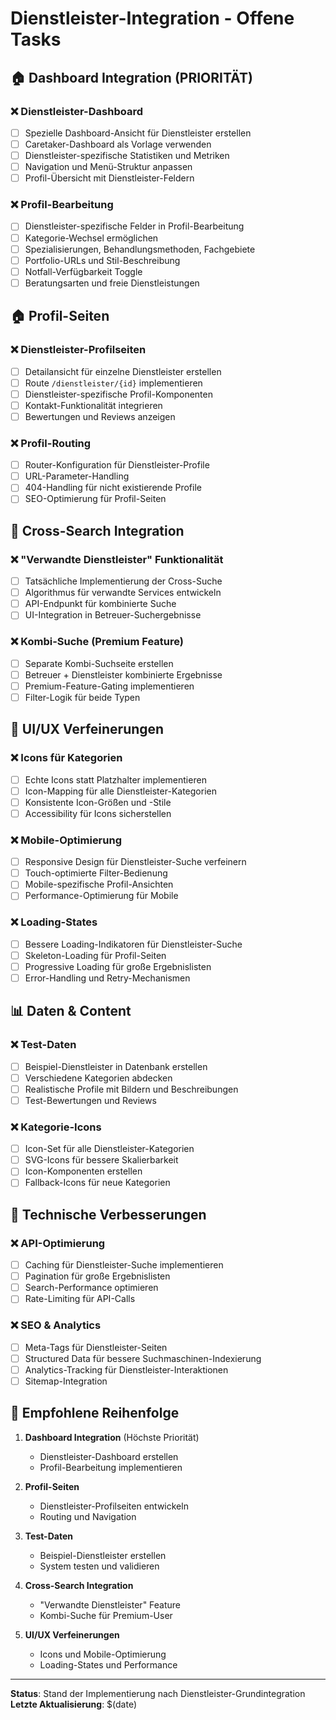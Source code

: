 # Dienstleister-Integration - Offene Tasks

## 🏠 **Dashboard Integration** (PRIORITÄT)

### ❌ Dienstleister-Dashboard
- [ ] Spezielle Dashboard-Ansicht für Dienstleister erstellen
- [ ] Caretaker-Dashboard als Vorlage verwenden
- [ ] Dienstleister-spezifische Statistiken und Metriken
- [ ] Navigation und Menü-Struktur anpassen
- [ ] Profil-Übersicht mit Dienstleister-Feldern

### ❌ Profil-Bearbeitung
- [ ] Dienstleister-spezifische Felder in Profil-Bearbeitung
- [ ] Kategorie-Wechsel ermöglichen
- [ ] Spezialisierungen, Behandlungsmethoden, Fachgebiete
- [ ] Portfolio-URLs und Stil-Beschreibung
- [ ] Notfall-Verfügbarkeit Toggle
- [ ] Beratungsarten und freie Dienstleistungen

## 🏠 **Profil-Seiten**

### ❌ Dienstleister-Profilseiten
- [ ] Detailansicht für einzelne Dienstleister erstellen
- [ ] Route `/dienstleister/{id}` implementieren
- [ ] Dienstleister-spezifische Profil-Komponenten
- [ ] Kontakt-Funktionalität integrieren
- [ ] Bewertungen und Reviews anzeigen

### ❌ Profil-Routing
- [ ] Router-Konfiguration für Dienstleister-Profile
- [ ] URL-Parameter-Handling
- [ ] 404-Handling für nicht existierende Profile
- [ ] SEO-Optimierung für Profil-Seiten

## 🔗 **Cross-Search Integration**

### ❌ "Verwandte Dienstleister" Funktionalität
- [ ] Tatsächliche Implementierung der Cross-Suche
- [ ] Algorithmus für verwandte Services entwickeln
- [ ] API-Endpunkt für kombinierte Suche
- [ ] UI-Integration in Betreuer-Suchergebnisse

### ❌ Kombi-Suche (Premium Feature)
- [ ] Separate Kombi-Suchseite erstellen
- [ ] Betreuer + Dienstleister kombinierte Ergebnisse
- [ ] Premium-Feature-Gating implementieren
- [ ] Filter-Logik für beide Typen

## 🎨 **UI/UX Verfeinerungen**

### ❌ Icons für Kategorien
- [ ] Echte Icons statt Platzhalter implementieren
- [ ] Icon-Mapping für alle Dienstleister-Kategorien
- [ ] Konsistente Icon-Größen und -Stile
- [ ] Accessibility für Icons sicherstellen

### ❌ Mobile-Optimierung
- [ ] Responsive Design für Dienstleister-Suche verfeinern
- [ ] Touch-optimierte Filter-Bedienung
- [ ] Mobile-spezifische Profil-Ansichten
- [ ] Performance-Optimierung für Mobile

### ❌ Loading-States
- [ ] Bessere Loading-Indikatoren für Dienstleister-Suche
- [ ] Skeleton-Loading für Profil-Seiten
- [ ] Progressive Loading für große Ergebnislisten
- [ ] Error-Handling und Retry-Mechanismen

## 📊 **Daten & Content**

### ❌ Test-Daten
- [ ] Beispiel-Dienstleister in Datenbank erstellen
- [ ] Verschiedene Kategorien abdecken
- [ ] Realistische Profile mit Bildern und Beschreibungen
- [ ] Test-Bewertungen und Reviews

### ❌ Kategorie-Icons
- [ ] Icon-Set für alle Dienstleister-Kategorien
- [ ] SVG-Icons für bessere Skalierbarkeit
- [ ] Icon-Komponenten erstellen
- [ ] Fallback-Icons für neue Kategorien

## 🔧 **Technische Verbesserungen**

### ❌ API-Optimierung
- [ ] Caching für Dienstleister-Suche implementieren
- [ ] Pagination für große Ergebnislisten
- [ ] Search-Performance optimieren
- [ ] Rate-Limiting für API-Calls

### ❌ SEO & Analytics
- [ ] Meta-Tags für Dienstleister-Seiten
- [ ] Structured Data für bessere Suchmaschinen-Indexierung
- [ ] Analytics-Tracking für Dienstleister-Interaktionen
- [ ] Sitemap-Integration

## 🚀 **Empfohlene Reihenfolge**

1. **Dashboard Integration** (Höchste Priorität)
   - Dienstleister-Dashboard erstellen
   - Profil-Bearbeitung implementieren

2. **Profil-Seiten**
   - Dienstleister-Profilseiten entwickeln
   - Routing und Navigation

3. **Test-Daten**
   - Beispiel-Dienstleister erstellen
   - System testen und validieren

4. **Cross-Search Integration**
   - "Verwandte Dienstleister" Feature
   - Kombi-Suche für Premium-User

5. **UI/UX Verfeinerungen**
   - Icons und Mobile-Optimierung
   - Loading-States und Performance

---

**Status**: Stand der Implementierung nach Dienstleister-Grundintegration
**Letzte Aktualisierung**: $(date)
